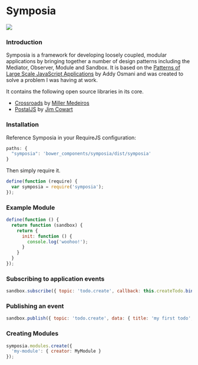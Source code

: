 Symposia 
========

<img src="https://travis-ci.org/posbo/symposia.png?branch=master">


### Introduction

Symposia is a framework for developing loosely coupled, modular applications by bringing together a number of design patterns including the Mediator, Observer, Module and Sandbox. It is based on the [Patterns of Large Scale JavaScript Applications](http://addyosmani.com/largescalejavascript/) by Addy Osmani and was created to solve a problem I was having at work.

It contains the following open source libraries in its core.

- [Crossroads](http://millermedeiros.github.io/crossroads.js/) by [Miller Medeiros](https://github.com/millermedeiros)
- [PostalJS](https://github.com/postaljs/postal.js) by [Jim Cowart](https://github.com/ifandelse)

### Installation

Reference Symposia in your RequireJS configuration:

```javascript
paths: {
  "symposia": 'bower_components/symposia/dist/symposia'
}
```

Then simply require it.

```javascript
define(function (require) {
  var symposia = require('symposia');
});
```

### Example Module

```javascript
define(function () {
  return function (sandbox) {
    return {
      init: function () {
        console.log('woohoo!');
      }
    }
  }
});
```

### Subscribing to application events

```javascript
sandbox.subscribe({ topic: 'todo.create', callback: this.createTodo.bind(this) });
```

### Publishing an event

```javascript
sandbox.publish({ topic: 'todo.create', data: { title: 'my first todo', body: 'this is my first todo' }});
```


### Creating Modules

```javascript
symposia.modules.create({
  'my-module': { creator: MyModule }
});
```
